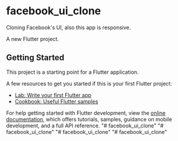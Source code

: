 # facebook_ui_clone
Cloning Facebook's UI, also this app is responsive.

A new Flutter project.

## Getting Started

This project is a starting point for a Flutter application.

A few resources to get you started if this is your first Flutter project:

- [Lab: Write your first Flutter app](https://docs.flutter.dev/get-started/codelab)
- [Cookbook: Useful Flutter samples](https://docs.flutter.dev/cookbook)

For help getting started with Flutter development, view the
[online documentation](https://docs.flutter.dev/), which offers tutorials,
samples, guidance on mobile development, and a full API reference.
"# facebook_ui_clone" 
"# facebook_ui_clone" 
"# facebook_ui_clone" 
"# facebook_ui_clone" 
